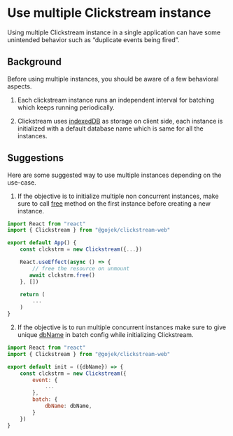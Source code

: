 # Use multiple Clickstream instance

Using multiple Clickstream instance in a single application can have some unintended behavior such as “duplicate events being fired”.

## Background

Before using multiple instances, you should be aware of a few behavioral aspects.

1. Each clickstream instance runs an independent interval for batching which keeps running periodically.

2. Clickstream uses [indexedDB](https://developer.mozilla.org/en-US/docs/Web/API/IndexedDB_API) as storage on client side, each instance is initialized with a default database name which is same for all the instances.

## Suggestions

Here are some suggested way to use multiple instances depending on the use-case.

1. If the objective is to initialize multiple non concurrent instances, make sure to call [free](https://github.com/gojek/clickstream-web/blob/main/docs/reference/methods.md#free) method on the first instance before creating a new instance.

```js
import React from "react"
import { Clickstream } from "@gojek/clickstream-web"

export default App() {
    const clckstrm = new Clickstream({...})

    React.useEffect(async () => {
        // free the resource on unmount
       await clckstrm.free()
    }, [])

    return (
        ...
    )
}
```

2. If the objective is to run multiple concurrent instances make sure to give unique [dbName](https://github.com/gojek/clickstream-web/blob/main/docs/reference/options.md#batch) in batch config while initializing Clickstream.

```js
import React from "react"
import { Clickstream } from "@gojek/clickstream-web"

export default init = ({dbName}) => {
    const clckstrm = new Clickstream({
        event: {
            ...
        },
        batch: {
            dbName: dbName,
        }
    })
}
```
